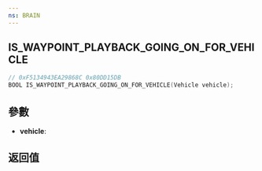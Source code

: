 ```yaml
---
ns: BRAIN
---
```

## IS_WAYPOINT_PLAYBACK_GOING_ON_FOR_VEHICLE

```c
// 0xF5134943EA29868C 0x80DD15DB
BOOL IS_WAYPOINT_PLAYBACK_GOING_ON_FOR_VEHICLE(Vehicle vehicle);
```


## 參數
* **vehicle**: 

## 返回值
